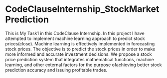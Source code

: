 # CodeClauseInternship_StockMarketPrediction
This is My Task1 in this  CodeClause Internship.
In this project I have attempted to implement machine learning approach to predict stock prices(close). Machine learning is effectively implemented in forecasting stock prices. The objective is to predict the stock prices in order to make more informed and accurate investment decisions. We propose a stock price prediction system that integrates mathematical functions, machine learning, and other external factors for the purpose ofachieving better stock prediction accuracy and issuing profitable trades.


